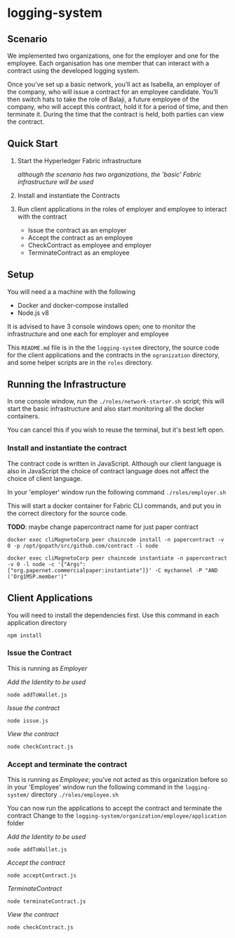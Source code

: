 # logging-system

## Scenario
We implemented two organizations, one for the employer and one for the employee. Each organisation has one member that 
can interact with a contract using the developed logging system.

Once you’ve set up a basic network, you’ll act as Isabella, an employer of the company, who will issue a contract for
an employee candidate. You’ll then switch hats to take the role of Balaji, a future employee of the company, who will
accept this contract, hold it for a period of time, and then terminate it. During the time that the contract is held,
both parties can view the contract.

## Quick Start

1) Start the Hyperledger Fabric infrastructure

   _although the scenario has two organizations, the 'basic' Fabric infrastructure will be used_

2) Install and instantiate the Contracts

3) Run client applications in the roles of employer and employee to interact with the contract

   - Issue the contract as an employer
   - Accept the contract as an employee
   - CheckContract as employee and employer
   - TerminateContract as an employee

## Setup

You will need a a machine with the following

- Docker and docker-compose installed
- Node.js v8

It is advised to have 3 console windows open; one to monitor the infrastructure and one each for employer and employee

This `README.md` file is in the the `logging-system` directory, the source code for the client applications and the 
contracts in the `ogranization` directory, and some helper scripts are in the `roles` directory.

## Running the Infrastructure

In one console window, run the `./roles/network-starter.sh` script; this will start the basic infrastructure and also 
start monitoring all the docker containers. 

You can cancel this if you wish to reuse the terminal, but it's best left open. 

### Install and instantiate the contract

The contract code is written in JavaScript. Although our client language is also in JavaScript the choice of contract
language does not affect the choice of client language.

In your 'employer' window run the following command
`./roles/employer.sh`

This will start a docker container for Fabric CLI commands, and put you in the correct directory for the source code. 

**TODO**: maybe change papercontract name for just paper contract
```
docker exec cliMagnetoCorp peer chaincode install -n papercontract -v 0 -p /opt/gopath/src/github.com/contract -l node

docker exec cliMagnetoCorp peer chaincode instantiate -n papercontract -v 0 -l node -c '{"Args":["org.papernet.commercialpaper:instantiate"]}' -C mychannel -P "AND ('Org1MSP.member')"
```

## Client Applications

You will need to install the dependencies first. Use this command in each application directory

```
npm install
```

### Issue the Contract 
This is running as *Employer*

*Add the Identity to be used*

```
node addToWallet.js
```

*Issue the contract*

```
node issue.js
```

*View the contract*

```
node checkContract.js
```
### Accept and terminate the contract
This is running as *Employee*; you've not acted as this organization before so in your 'Employee' window run the
following command in the 
`logging-system/` directory `./roles/employee.sh` 

You can now run the applications to accept the contract and terminate the contract
Change to the `logging-system/organization/employee/application` folder

*Add the Identity to be used*

```
node addToWallet.js
```

*Accept the contract*

```
node acceptContract.js
```

*TerminateContract*

```
node terminateContract.js
```

*View the contract*

```
node checkContract.js
```
